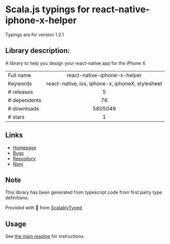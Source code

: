 
# Scala.js typings for react-native-iphone-x-helper

Typings are for version 1.2.1

## Library description:
A library to help you design your react-native app for the iPhone X

|                    |                 |
| ------------------ | :-------------: |
| Full name          | react-native-iphone-x-helper |
| Keywords           | react-native, ios, iphone-x, iphoneX, stylesheet |
| # releases         | 5 |
| # dependents       | 76 |
| # downloads        | 5805049 |
| # stars            | 1 |

## Links
- [Homepage](https://github.com/ptelad/react-native-iphone-x-helper#readme)
- [Bugs](https://github.com/ptelad/react-native-iphone-x-helper/issues)
- [Repository](https://github.com/ptelad/react-native-iphone-x-helper)
- [Npm](https://www.npmjs.com/package/react-native-iphone-x-helper)
    


## Note
This library has been generated from typescript code from first party type definitions.

Provided with :purple_heart: from [ScalablyTyped](https://github.com/oyvindberg/ScalablyTyped)

## Usage
See [the main readme](../../readme.md) for instructions.


